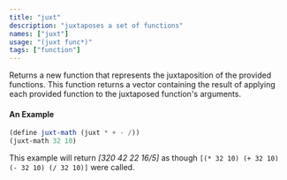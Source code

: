 ```yaml
---
title: "juxt"
description: "juxtaposes a set of functions"
names: ["juxt"]
usage: "(juxt func*)"
tags: ["function"]
---
```


Returns a new function that represents the juxtaposition of the provided functions. This function returns a vector containing the result of applying each provided function to the juxtaposed function's arguments.

#### An Example

```scheme
(define juxt-math (juxt * + - /))
(juxt-math 32 10)
```

This example will return _[320 42 22 16/5]_ as though `[(* 32 10) (+ 32 10) (- 32 10) (/ 32 10)]` were called.
